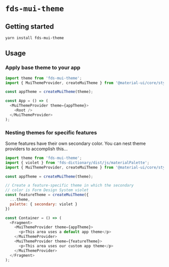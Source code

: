 # `fds-mui-theme`

## Getting started

`yarn install fds-mui-theme`

## Usage

### Apply base theme to your app

```js
import theme from 'fds-mui-theme';
import { MuiThemeProvider, createMuiTheme } from '@material-ui/core/styles';

const appTheme = createMuiTheme(theme);

const App = () => (
  <MuiThemeProvider theme={appTheme}>
    <Root />
  </MuiThemeProvider>
);
```

### Nesting themes for specific features

Some features have their own secondary color. You can nest theme providers to accomplish this...

```js
import theme from 'fds-mui-theme';
import { violet } from 'fds-dictionary/dist/js/materialPalette';
import { MuiThemeProvider, createMuiTheme } from '@material-ui/core/styles';

const appTheme = createMuiTheme(theme);

// Create a feature-specific theme in which the secondary
// color is Form Design System violet
const featureTheme = createMuiTheme({
  ...theme,
  palette: { secondary: violet }
})

const Container = () => (
  <Fragment>
    <MuiThemeProvider theme={appTheme}>
      <p>This area uses a default app theme</p>
    </MuiThemeProvider>
    <MuiThemeProvider theme={featureTheme}>
      <p>This area uses our custom app theme</p>
    </MuiThemeProvider>
  </Fragment>
);
```
